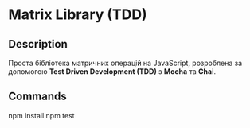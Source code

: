 # Matrix Library (TDD)

## Description
Проста бібліотека матричних операцій на JavaScript, розроблена за допомогою **Test Driven Development (TDD)** з **Mocha** та **Chai**.

## Commands
npm install
npm test